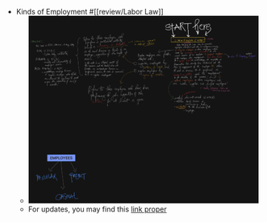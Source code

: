- Kinds of Employment #[[review/Labor Law]]
	- ![image.png](../assets/image_1704021985630_0.png)
	- For updates, you may find this [link proper](https://app.affine.pro/share/6543cf3b-5f62-4abe-a2d0-63eb6ca5fa3b/TY3RUMcyufRVXjHSWZS2G)